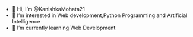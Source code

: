 - 👋 Hi, I’m @KanishkaMohata21
- 👀 I’m interested in Web development,Python Programming and Artificial Intelligence
- 🌱 I’m currently learning Web Development

<!---
KanishkaMohata21/KanishkaMohata21 is a ✨ special ✨ repository because its `README.md` (this file) appears on your GitHub profile.
You can click the Preview link to take a look at your changes.
--->
